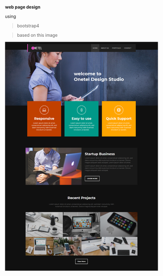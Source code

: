 **web page design** 

using 

>bootstrap4

>based on this image

![Alt Text](task1/images/Task%201%20screenshot.png)
